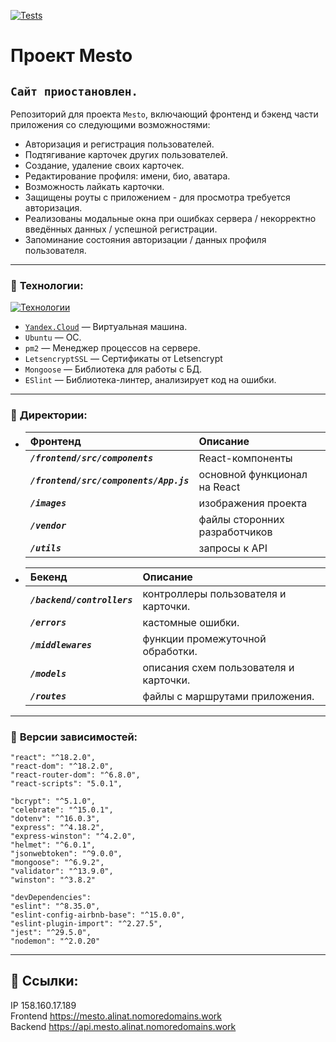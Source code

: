 [![Tests](https://github.com/KindofShuga/react-mesto-api-full-gha/actions/workflows/tests.yml/badge.svg)](https://github.com/KindofShuga/react-mesto-api-full-gha/actions/workflows/tests.yml)
# Проект Mesto
## `Сайт приостановлен.`
Репозиторий для проекта `Mesto`, включающий фронтенд и бэкенд части приложения со следующими возможностями:
- Авторизация и регистрация пользователей.
- Подтягивание карточек других пользователей.
- Создание, удаление своих карточек.
- Редактирование профиля: имени, био, аватара.
- Возможность лайкать карточки.
- Защищены роуты с приложением - для просмотра требуется авторизация.
- Реализованы модальные окна при ошибках сервера / некорректно введённых данных / успешной регистрации.
- Запоминание состояния авторизации / данных профиля пользователя.
___

### :wrench: __Технологии:__
[![Технологии](https://skillicons.dev/icons?i=html,css,webpack,react,js,git,figma,nodejs,express,nginx,mongodb)](https://skillicons.dev)  
- [`Yandex.Cloud`](https://cloud.yandex.ru/services/compute) — Виртуальная машина.
- `Ubuntu` — ОС.
- `pm2` — Менеджер процессов на сервере.
- `LetsencryptSSL` — Сертификаты от Letsencrypt
- `Mongoose` — Библиотека для работы с БД.
- `ESlint` — Библиотека-линтер, анализирует код на ошибки.

___

### :open_file_folder: __Директории:__
- | Фронтенд | Описание |
  |:------|:---------|
  | ***`/frontend/src/components`*** | React-компоненты |
  | ***`/frontend/src/components/App.js`*** | основной функционал на React |
  | ***`/images`*** | изображения проекта |
  | ***`/vendor`*** | файлы сторонних разработчиков |
  | ***`/utils`*** | запросы к API |

- | Бекенд | Описание |
  |:------|:---------|
  | ***`/backend/controllers`*** | контроллеры пользователя и карточки. |
  | ***`/errors`*** | кастомные ошибки. |
  | ***`/middlewares`*** | функции промежуточной обработки. |
  | ***`/models`*** | описания схем пользователя и карточки. |
  | ***`/routes`*** | файлы с маршрутами приложения. |

____

### :arrow_up_small: __Версии зависимостей:__
    "react": "^18.2.0",
    "react-dom": "^18.2.0",
    "react-router-dom": "^6.8.0",
    "react-scripts": "5.0.1",

    "bcrypt": "^5.1.0",
    "celebrate": "^15.0.1",
    "dotenv": "^16.0.3",
    "express": "^4.18.2",
    "express-winston": "^4.2.0",
    "helmet": "^6.0.1",
    "jsonwebtoken": "^9.0.0",
    "mongoose": "^6.9.2",
    "validator": "^13.9.0",
    "winston": "^3.8.2"
    
    "devDependencies":
    "eslint": "^8.35.0",
    "eslint-config-airbnb-base": "^15.0.0",
    "eslint-plugin-import": "^2.27.5",
    "jest": "^29.5.0",
    "nodemon": "^2.0.20"

____

## :link: Ссылки:

IP 158.160.17.189  
Frontend https://mesto.alinat.nomoredomains.work  
Backend https://api.mesto.alinat.nomoredomains.work
